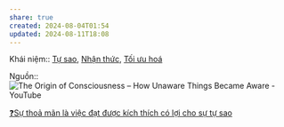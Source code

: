 ```yaml
---
share: true
created: 2024-08-04T01:54
updated: 2024-08-11T18:08
---
```

Khái niệm:: [Tự sao](../%CE%9E%20Kh%C3%A1i%20ni%E1%BB%87m/S%E1%BB%B1%20s%E1%BB%91ng,%20nh%E1%BA%ADn%20th%E1%BB%A9c/T%E1%BB%B1%20sao.md), [Nhận thức](../%CE%9E%20Kh%C3%A1i%20ni%E1%BB%87m/S%E1%BB%B1%20s%E1%BB%91ng,%20nh%E1%BA%ADn%20th%E1%BB%A9c/Nh%E1%BA%ADn%20th%E1%BB%A9c.md), [Tối ưu hoá](../%CE%9E%20Kh%C3%A1i%20ni%E1%BB%87m/V%E1%BA%ADt%20l%C3%BD/T%E1%BB%91i%20%C6%B0u%20ho%C3%A1.md)

Nguồn:: ![The Origin of Consciousness – How Unaware Things Became Aware - YouTube](https://www.youtube.com/watch?v=H6u0VBqNBQ8)

[❓Sự thoả mãn là việc đạt được kích thích có lợi cho sự tự sao](./%E2%9D%93S%E1%BB%B1%20tho%E1%BA%A3%20m%C3%A3n%20l%C3%A0%20vi%E1%BB%87c%20%C4%91%E1%BA%A1t%20%C4%91%C6%B0%E1%BB%A3c%20k%C3%ADch%20th%C3%ADch%20c%C3%B3%20l%E1%BB%A3i%20cho%20s%E1%BB%B1%20t%E1%BB%B1%20sao.md)